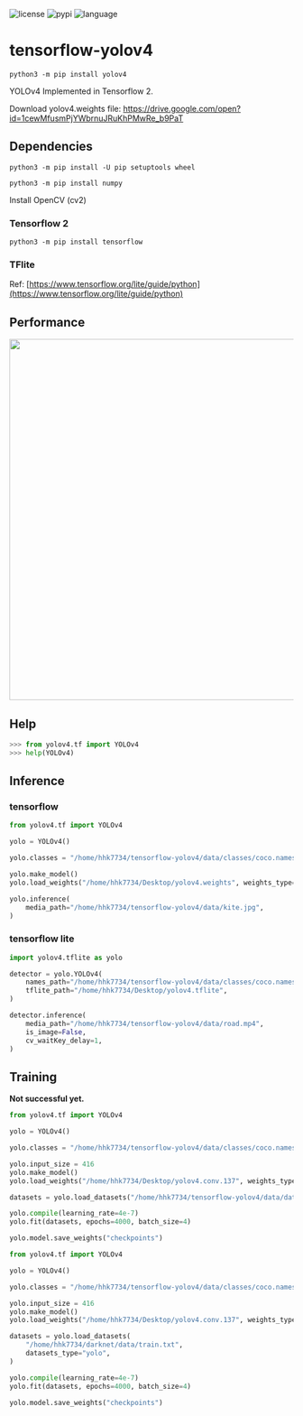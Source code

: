 ![license](https://img.shields.io/github/license/hhk7734/tensorflow-yolov4)
![pypi](https://img.shields.io/pypi/v/yolov4)
![language](https://img.shields.io/github/languages/top/hhk7734/tensorflow-yolov4)

# tensorflow-yolov4

```shell
python3 -m pip install yolov4
```

YOLOv4 Implemented in Tensorflow 2.

Download yolov4.weights file: https://drive.google.com/open?id=1cewMfusmPjYWbrnuJRuKhPMwRe_b9PaT

## Dependencies

```shell
python3 -m pip install -U pip setuptools wheel
```

```shell
python3 -m pip install numpy
```

Install OpenCV (cv2)

### Tensorflow 2

```shell
python3 -m pip install tensorflow
```

### TFlite

Ref: [https://www.tensorflow.org/lite/guide/python](https://www.tensorflow.org/lite/guide/python)

## Performance

<p align="center"><img src="data/performance.png" width="640"\></p>

## Help

```python
>>> from yolov4.tf import YOLOv4
>>> help(YOLOv4)
```

## Inference

### tensorflow

```python
from yolov4.tf import YOLOv4

yolo = YOLOv4()

yolo.classes = "/home/hhk7734/tensorflow-yolov4/data/classes/coco.names"

yolo.make_model()
yolo.load_weights("/home/hhk7734/Desktop/yolov4.weights", weights_type="yolo")

yolo.inference(
    media_path="/home/hhk7734/tensorflow-yolov4/data/kite.jpg",
)
```

### tensorflow lite

```python
import yolov4.tflite as yolo

detector = yolo.YOLOv4(
    names_path="/home/hhk7734/tensorflow-yolov4/data/classes/coco.names",
    tflite_path="/home/hhk7734/Desktop/yolov4.tflite",
)

detector.inference(
    media_path="/home/hhk7734/tensorflow-yolov4/data/road.mp4",
    is_image=False,
    cv_waitKey_delay=1,
)
```

## Training

**Not successful yet.**

```python
from yolov4.tf import YOLOv4

yolo = YOLOv4()

yolo.classes = "/home/hhk7734/tensorflow-yolov4/data/classes/coco.names"

yolo.input_size = 416
yolo.make_model()
yolo.load_weights("/home/hhk7734/Desktop/yolov4.conv.137", weights_type="yolo")

datasets = yolo.load_datasets("/home/hhk7734/tensorflow-yolov4/data/dataset/val2017.txt")

yolo.compile(learning_rate=4e-7)
yolo.fit(datasets, epochs=4000, batch_size=4)

yolo.model.save_weights("checkpoints")
```

```python
from yolov4.tf import YOLOv4

yolo = YOLOv4()

yolo.classes = "/home/hhk7734/tensorflow-yolov4/data/classes/coco.names"

yolo.input_size = 416
yolo.make_model()
yolo.load_weights("/home/hhk7734/Desktop/yolov4.conv.137", weights_type="yolo")

datasets = yolo.load_datasets(
    "/home/hhk7734/darknet/data/train.txt",
    datasets_type="yolo",
)

yolo.compile(learning_rate=4e-7)
yolo.fit(datasets, epochs=4000, batch_size=4)

yolo.model.save_weights("checkpoints")
```
